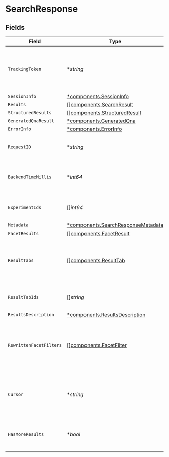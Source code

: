 # SearchResponse


## Fields

| Field                                                                                                                                       | Type                                                                                                                                        | Required                                                                                                                                    | Description                                                                                                                                 | Example                                                                                                                                     |
| ------------------------------------------------------------------------------------------------------------------------------------------- | ------------------------------------------------------------------------------------------------------------------------------------------- | ------------------------------------------------------------------------------------------------------------------------------------------- | ------------------------------------------------------------------------------------------------------------------------------------------- | ------------------------------------------------------------------------------------------------------------------------------------------- |
| `TrackingToken`                                                                                                                             | **string*                                                                                                                                   | :heavy_minus_sign:                                                                                                                          | A token that should be passed for additional requests related to this request (such as more results requests).                              |                                                                                                                                             |
| `SessionInfo`                                                                                                                               | [*components.SessionInfo](../../models/components/sessioninfo.md)                                                                           | :heavy_minus_sign:                                                                                                                          | N/A                                                                                                                                         |                                                                                                                                             |
| `Results`                                                                                                                                   | [][components.SearchResult](../../models/components/searchresult.md)                                                                        | :heavy_minus_sign:                                                                                                                          | N/A                                                                                                                                         |                                                                                                                                             |
| `StructuredResults`                                                                                                                         | [][components.StructuredResult](../../models/components/structuredresult.md)                                                                | :heavy_minus_sign:                                                                                                                          | N/A                                                                                                                                         |                                                                                                                                             |
| `GeneratedQnaResult`                                                                                                                        | [*components.GeneratedQna](../../models/components/generatedqna.md)                                                                         | :heavy_minus_sign:                                                                                                                          | N/A                                                                                                                                         |                                                                                                                                             |
| `ErrorInfo`                                                                                                                                 | [*components.ErrorInfo](../../models/components/errorinfo.md)                                                                               | :heavy_minus_sign:                                                                                                                          | N/A                                                                                                                                         |                                                                                                                                             |
| `RequestID`                                                                                                                                 | **string*                                                                                                                                   | :heavy_minus_sign:                                                                                                                          | A platform-generated request ID to correlate backend logs.                                                                                  |                                                                                                                                             |
| `BackendTimeMillis`                                                                                                                         | **int64*                                                                                                                                    | :heavy_minus_sign:                                                                                                                          | Time in milliseconds the backend took to respond to the request.                                                                            | 1100                                                                                                                                        |
| `ExperimentIds`                                                                                                                             | []*int64*                                                                                                                                   | :heavy_minus_sign:                                                                                                                          | List of experiment ids for the corresponding request.                                                                                       |                                                                                                                                             |
| `Metadata`                                                                                                                                  | [*components.SearchResponseMetadata](../../models/components/searchresponsemetadata.md)                                                     | :heavy_minus_sign:                                                                                                                          | N/A                                                                                                                                         |                                                                                                                                             |
| `FacetResults`                                                                                                                              | [][components.FacetResult](../../models/components/facetresult.md)                                                                          | :heavy_minus_sign:                                                                                                                          | N/A                                                                                                                                         |                                                                                                                                             |
| `ResultTabs`                                                                                                                                | [][components.ResultTab](../../models/components/resulttab.md)                                                                              | :heavy_minus_sign:                                                                                                                          | All result tabs available for the current query. Populated if QUERY_METADATA is specified in the request.                                   |                                                                                                                                             |
| `ResultTabIds`                                                                                                                              | []*string*                                                                                                                                  | :heavy_minus_sign:                                                                                                                          | The unique IDs of the result tabs to which this response belongs.                                                                           |                                                                                                                                             |
| `ResultsDescription`                                                                                                                        | [*components.ResultsDescription](../../models/components/resultsdescription.md)                                                             | :heavy_minus_sign:                                                                                                                          | N/A                                                                                                                                         |                                                                                                                                             |
| `RewrittenFacetFilters`                                                                                                                     | [][components.FacetFilter](../../models/components/facetfilter.md)                                                                          | :heavy_minus_sign:                                                                                                                          | The actual applied facet filters based on the operators and facetFilters in the query. Useful for mapping typed operators to visual facets. |                                                                                                                                             |
| `Cursor`                                                                                                                                    | **string*                                                                                                                                   | :heavy_minus_sign:                                                                                                                          | Cursor that indicates the start of the next page of results. To be passed in "more" requests for this query.                                |                                                                                                                                             |
| `HasMoreResults`                                                                                                                            | **bool*                                                                                                                                     | :heavy_minus_sign:                                                                                                                          | Whether more results are available. Use cursor to retrieve them.                                                                            |                                                                                                                                             |